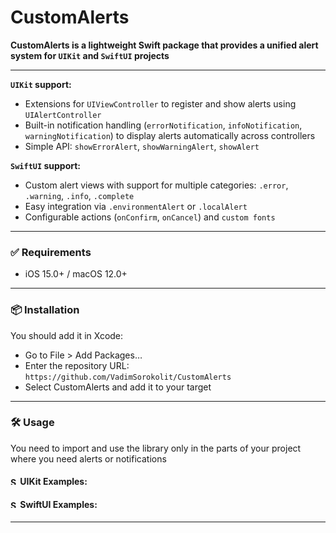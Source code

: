 # CustomAlerts

**CustomAlerts is a lightweight Swift package that provides a unified alert system for `UIKit` and  `SwiftUI` projects**

---
**`UIKit` support:**
- Extensions for `UIViewController` to register and show alerts using `UIAlertController`
- Built-in notification handling (`errorNotification`, `infoNotification`, `warningNotification`) to display alerts automatically across controllers
- Simple API: `showErrorAlert`, `showWarningAlert`, `showAlert`
 
**`SwiftUI` support:**
-	Custom alert views with support for multiple categories: `.error`, `.warning`, `.info`, `.complete`
- Easy integration via `.environmentAlert` or `.localAlert`
- Configurable actions (`onConfirm`, `onCancel`) and `custom fonts`

---
### ✅ Requirements 
- iOS 15.0+ / macOS 12.0+
---
### 📦 Installation
You should add it in Xcode:  
- Go to File > Add Packages…
- Enter the repository URL: `https://github.com/VadimSorokolit/CustomAlerts`
- Select CustomAlerts and add it to your target
---
### 🛠️ Usage
You need to import and use the library only in the parts of your project where you need alerts or notifications

#### <img src="https://developer.apple.com/swift/images/swift-og.png" alt="Swift logo" width="12" /> UIKit Examples:
#### <img src="https://developer.apple.com/assets/elements/icons/swiftui/swiftui-96x96_2x.png" alt="SwiftUI logo" width="12" /> **SwiftUI Examples:**
---


	
